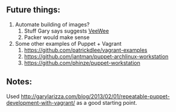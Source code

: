 ## Future things:

1. Automate building of images?
	1. Stuff Gary says suggests [VeeWee](https://github.com/jedi4ever/veewee)
	1. Packer would make sense
1. Some other examples of Puppet + Vagrant
	1. https://github.com/patrickdlee/vagrant-examples
	1. https://github.com/jantman/puppet-archlinux-workstation
	1. https://github.com/phinze/puppet-workstation

## Notes: 

Used http://garylarizza.com/blog/2013/02/01/repeatable-puppet-development-with-vagrant/ as a good starting point.
